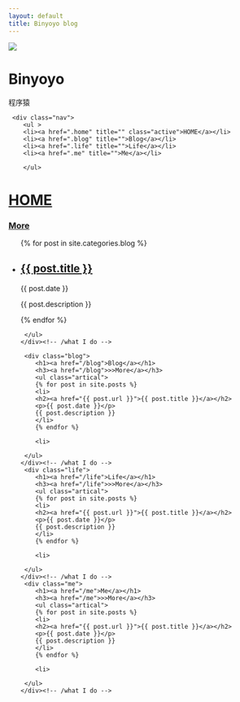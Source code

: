 ```yaml
---
layout: default
title: Binyoyo blog
---
```

<link rel="stylesheet" href="css/index.css">
<div class="header">
   <div class="logo">
      <span class="user_image">
        <img src="http://binyoyo.github.io/images/user_image.jpg">
        </span>
        <h1 class="user_name">Binyoyo</h1>
        <span class="user_job">程序猿</span>
    </div><!-- /logo -->

     <div class="nav">
        <ul >
        <li><a href=".home" title="" class="active">HOME</a></li>
        <li><a href=".blog" title="">Blog</a></li>
        <li><a href=".life" title="">Life</a></li>
        <li><a href=".me" title="">Me</a></li>
        
        </ul>
   
   </div><!-- /nav -->

</div><!-- /header -->
<div  class="main">
     <div class="home">
        <h1><a href="/">HOME</a></h1>
        <h3><a href="/">More</a></h3>
        <ul class="artical">
        {% for post in site.categories.blog %}
            <li>
                <h2><a href="{{ post.url }}">{{ post.title }}</a></h2>
                <p>{{ post.date }}</p>
                <p>{{ post.description }}</p>
            </li>
        {% endfor %}
        
     </ul>
    </div><!-- /what I do -->

     <div class="blog">
        <h1><a href="/blog">Blog</a></h1>
        <h3><a href="/blog">>>More</a></h3>
        <ul class="artical">
        {% for post in site.posts %}
        <li>
        <h2><a href="{{ post.url }}">{{ post.title }}</a></h2>
        <p>{{ post.date }}</p>
        {{ post.description }}
        </li>
        {% endfor %}

        <li>
           
     </ul>
    </div><!-- /what I do -->
     <div class="life">
        <h1><a href="/life">Life</a></h1>
        <h3><a href="/life">>>More</a></h3>
        <ul class="artical">
        {% for post in site.posts %}
        <li>
        <h2><a href="{{ post.url }}">{{ post.title }}</a></h2>
        <p>{{ post.date }}</p>
        {{ post.description }}
        </li>
        {% endfor %}

        <li>
           
     </ul>
    </div><!-- /what I do -->
     <div class="me">
        <h1><a href="/me">Me</a></h1>
        <h3><a href="/me">>>More</a></h3>
        <ul class="artical">
        {% for post in site.posts %}
        <li>
        <h2><a href="{{ post.url }}">{{ post.title }}</a></h2>
        <p>{{ post.date }}</p>
        {{ post.description }}
        </li>
        {% endfor %}

        <li>
           
     </ul>
    </div><!-- /what I do -->
</div><!-- /主框架 -->

<script src="js/index.js" ></script>
<script src="js/binyoyo.js"></script>
